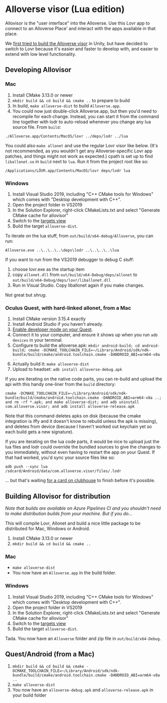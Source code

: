 # Alloverse visor (Lua edition)

Allovisor is the "user interface" into the Alloverse. Use this Lovr app to connect to an Alloverse Place' and interact with the apps available in that place.

We [first tried to build the Alloverse visor](https://github.com/alloverse/allovisor)
in Unity, but have decided to switch to Lovr because it's easier and faster to develop
with, and easier to extend with low level functionality.

## Developing Allovisor

### Mac

1. Install CMake 3.13.0 or newer
2. `mkdir build && cd build && cmake ..` to prepare to build
3. In build, `make alloverse-dist` to build `Alloverse.app`.
4. You could now just double-click Alloverse.app, but then you'd need to recompile
   for each change. Instead, you can start it from the command line together with
   lodr to auto-reload whenever you change any lua source file. From `build`:

`./Alloverse.app/Contents/MacOS/lovr ../deps/lodr ../lua`

You could also `make allonet` and use the regular Lovr visor like below. (It's not
recommended, as you wouldn't get any Alloverse-specific Lovr app patches, and things
might not work as expected.) cpath is set up to find
`liballonet.so` in `build` next to `lua`. Run it from the project root like so:

`/Applications/LÖVR.app/Contents/MacOS/lovr deps/lodr lua`

### Windows

1. Install Visual Studio 2019, including "C++ CMake tools for Windows" which comes with "Desktop development with C++".
2. Open the project folder in VS2019
3. In the Solution Explorer, right-click CMakeLists.txt and select "Generate CMake cache for allovisor"
4. Switch to the [targets view](https://docs.microsoft.com/en-us/cpp/build/cmake-projects-in-visual-studio?view=vs-2019#ide-integration)
5. Build the target `alloverse-dist`.

To iterate on the lua stuff, from `out/build/x64-debug/Alloverse`, you can run:

`Alloverse.exe ..\..\..\..\deps\lodr ..\..\..\..\lua`

If you want to run from the VS2019 debugger to debug C stuff:

1. choose lovr.exe as the startup item
2. copy `allonet.dll` from `out/build/x64-Debug/deps/allonet` to `out/build/x64-Debug/deps/lovr/liballonet.dll`
3. Run in Visual Studio. Copy liballonet again if you make changes.

Not great but _shrug_.

### Oculus Quest, with hard-linked allonet, from a Mac

1. Install CMake version 3.15.4 exactly
2. Install Android Studio if you haven't already.
3. [Enable developer mode on your Quest](https://developer.oculus.com/documentation/quest/latest/concepts/mobile-device-setup-quest/).
4. Connect it to your computer, and ensure it shows up when you run `adb devices` in your terminal.
5. Configure to build the alloverse.apk: `mkdir android-build; cd android-build; cmake -DCMAKE_TOOLCHAIN_FILE=~/Library/Android/sdk/ndk-bundle/build/cmake/android.toolchain.cmake -DANDROID_ABI=arm64-v8a ..`
6. Actually build it: `make alloverse-dist`
7. Upload to headset: `adb install alloverse-debug.apk`

If you are iterating on the native code parts, you can re-build and upload the api with this handy one-liner
from the `build` directory:

`cmake -DCMAKE_TOOLCHAIN_FILE=~/Library/Android/sdk/ndk-bundle/build/cmake/android.toolchain.cmake -DANDROID_ABI=arm64-v8a ..; and rm -rf *.apk; and make alloverse-dist; and adb uninstall com.alloverse.visor; and adb install alloverse-release.apk`

Note that this command deletes apks on disk (because the cmake integration is iffy and it doesn't know
to rebuild unless the apk is missing), and deletes from device (because I haven't worked out keychain yet
so each build gets a new signature).

If you are iterating on the lua code parts, it would be nice to upload just the lua files and
lodr could override the bundled sources to give the changes to you immediately, without even
having to restart the app on your Quest. If that had worked, you'd sync your source files like so:

`adb push --sync lua /sdcard/Android/data/com.alloverse.visor/files/.lodr`

... but that's waiting [for a card on clubhouse](https://app.clubhouse.io/alloverse/story/168/get-lodr-to-work-on-android-for-custom-alloverse-debug-apk)
to finish before it's possible.

## Building Allovisor for distribution

_Note that builds are available on Azure Pipelines CI and you shouldn't need to make distribution builds from your machine. But if you do..._

This will compile Lovr, Allonet and build a nice little package to be distributed
for Mac, Windows or Android.

1. Install CMake 3.13.0 or newer
2. `mkdir build && cd build && cmake ..`

### Mac

- `make alloverse-dist`
- You now have an `Alloverse.app` in the build folder.

### Windows

1. Install Visual Studio 2019, including "C++ CMake tools for Windows" which comes with "Desktop development with C++".
2. Open the project folder in VS2019
3. In the Solution Explorer, right-click CMakeLists.txt and select "Generate CMake cache for allovisor"
4. Switch to the [targets view](https://docs.microsoft.com/en-us/cpp/build/cmake-projects-in-visual-studio?view=vs-2019#ide-integration)
5. Build the target `alloverse-dist`.

Tada. You now have an `Alloverse` folder and zip file in `out/build/x64-Debug`.

## Quest/Android (from a Mac)

1. `mkdir build && cd build && cmake -DCMAKE_TOOLCHAIN_FILE=~/Library/Android/sdk/ndk-bundle/build/cmake/android.toolchain.cmake -DANDROID_ABI=arm64-v8a ..`
2. `make alloverse-dist`
3. You now have an `alloverse-debug.apk` and `alloverse-release.apk` in your build folder
